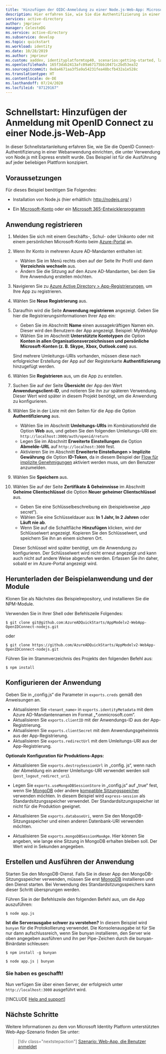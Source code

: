 ```yaml
---
title: 'Hinzufügen der OIDC-Anmeldung zu einer Node.js-Web-App: Microsoft Identity Platform | Azure'
description: Hier erfahren Sie, wie Sie die Authentifizierung in einer Node.js-Webanwendung mit OpenID Connect implementieren.
services: active-directory
author: jmprieur
manager: CelesteDG
ms.service: active-directory
ms.subservice: develop
ms.topic: quickstart
ms.workload: identity
ms.date: 10/28/2019
ms.author: jmprieur
ms.custom: aaddev, identityplatformtop40, scenarios:getting-started, languages:ASP.NET, devx-track-javascript
ms.openlocfilehash: 165f3dab2413afc09a67175bb10471c2bd53ea32
ms.sourcegitcommit: 0e8a4671aa3f5a9a54231fea48bcfb432a1e528c
ms.translationtype: HT
ms.contentlocale: de-DE
ms.lasthandoff: 07/24/2020
ms.locfileid: "87129167"
---
```

# <a name="quickstart-add-sign-in-using-openid-connect-to-a-nodejs-web-app"></a>Schnellstart: Hinzufügen der Anmeldung mit OpenID Connect zu einer Node.js-Web-App

In dieser Schnellstartanleitung erfahren Sie, wie Sie die OpenID Connect-Authentifizierung in einer Webanwendung einrichten, die unter Verwendung von Node.js mit Express erstellt wurde. Das Beispiel ist für die Ausführung auf jeder beliebigen Plattform konzipiert.

## <a name="prerequisites"></a>Voraussetzungen

Für dieses Beispiel benötigen Sie Folgendes:

* Installation von Node.js (hier erhältlich: http://nodejs.org/ )

* Ein [Microsoft-Konto](https://www.outlook.com) oder ein [Microsoft 365-Entwicklerprogramm](/office/developer-program/office-365-developer-program)

## <a name="register-your-application"></a>Anwendung registrieren
1. Melden Sie sich mit einem Geschäfts-, Schul- oder Unikonto oder mit einem persönlichen Microsoft-Konto beim [Azure-Portal](https://portal.azure.com/) an.
1. Wenn Ihr Konto in mehreren Azure AD-Mandanten enthalten ist:
    - Wählen Sie im Menü rechts oben auf der Seite Ihr Profil und dann **Verzeichnis wechseln** aus.
    - Ändern Sie die Sitzung auf den Azure AD-Mandanten, bei dem Sie Ihre Anwendung erstellen möchten.

1. Navigieren Sie zu [Azure Active Directory > App-Registrierungen](https://go.microsoft.com/fwlink/?linkid=2083908), um Ihre App zu registrieren.

1. Wählen Sie **Neue Registrierung** aus.

1. Daraufhin wird die Seite **Anwendung registrieren** angezeigt. Geben Sie hier die Registrierungsinformationen Ihrer App ein:
    - Geben Sie im Abschnitt **Name** einen aussagekräftigen Namen ein. Dieser wird den Benutzern der App angezeigt. Beispiel: MyWebApp
    - Wählen Sie im Abschnitt **Unterstützte Kontotypen** die Option **Konten in allen Organisationsverzeichnissen und persönliche Microsoft-Konten (z. B. Skype, Xbox, Outlook.com)** aus.

    Sind mehrere Umleitungs-URIs vorhanden, müssen diese nach erfolgreicher Erstellung der App auf der Registerkarte **Authentifizierung** hinzugefügt werden.

1. Wählen Sie **Registrieren** aus, um die App zu erstellen.

1. Suchen Sie auf der Seite **Übersicht** der App den Wert **Anwendungsclient-ID**, und notieren Sie ihn zur späteren Verwendung. Dieser Wert wird später in diesem Projekt benötigt, um die Anwendung zu konfigurieren.

1. Wählen Sie in der Liste mit den Seiten für die App die Option **Authentifizierung** aus.
    - Wählen Sie im Abschnitt **Umleitungs-URIs** im Kombinationsfeld die Option **Web** aus, und geben Sie den folgenden Umleitungs-URI ein: `http://localhost:3000/auth/openid/return`
    - Legen Sie im Abschnitt **Erweiterte Einstellungen** die Option **Abmelde-URL** auf `http://localhost:3000` fest.
    - Aktivieren Sie im Abschnitt **Erweiterte Einstellungen > Implizite Gewährung** die Option **ID-Token**, da in diesem Beispiel der [Flow für implizite Genehmigungen](https://docs.microsoft.com/azure/active-directory/develop/v2-oauth2-implicit-grant-flow) aktiviert werden muss, um den Benutzer anzumelden.

1. Wählen Sie **Speichern** aus.

1. Wählen Sie auf der Seite **Zertifikate & Geheimnisse** im Abschnitt **Geheime Clientschlüssel** die Option **Neuer geheimer Clientschlüssel** aus.
    - Geben Sie eine Schlüsselbeschreibung ein (beispielsweise „app secret“).
    - Wählen Sie eine Schlüsseldauer aus: **In 1 Jahr, In 2 Jahren** oder **Läuft nie ab**.
    - Wenn Sie auf die Schaltfläche **Hinzufügen** klicken, wird der Schlüsselwert angezeigt. Kopieren Sie den Schlüsselwert, und speichern Sie ihn an einem sicheren Ort.

    Dieser Schlüssel wird später benötigt, um die Anwendung zu konfigurieren. Der Schlüsselwert wird nicht erneut angezeigt und kann auch nicht auf andere Weise abgerufen werden. Erfassen Sie ihn daher, sobald er im Azure-Portal angezeigt wird.

## <a name="download-the-sample-application-and-modules"></a>Herunterladen der Beispielanwendung und der Module

Klonen Sie als Nächstes das Beispielrepository, und installieren Sie die NPM-Module.

Verwenden Sie in Ihrer Shell oder Befehlszeile Folgendes:

`$ git clone git@github.com:AzureADQuickStarts/AppModelv2-WebApp-OpenIDConnect-nodejs.git`

oder

`$ git clone https://github.com/AzureADQuickStarts/AppModelv2-WebApp-OpenIDConnect-nodejs.git`

Führen Sie im Stammverzeichnis des Projekts den folgenden Befehl aus:

`$ npm install`

## <a name="configure-the-application"></a>Konfigurieren der Anwendung

Geben Sie in „config.js“ die Parameter in `exports.creds` gemäß den Anweisungen an.

* Aktualisieren Sie `<tenant_name>` in `exports.identityMetadata` mit dem Azure AD-Mandantennamen im Format „\*.onmicrosoft.com“.
* Aktualisieren Sie `exports.clientID` mit der Anwendungs-ID aus der App-Registrierung.
* Aktualisieren Sie `exports.clientSecret` mit dem Anwendungsgeheimnis aus der App-Registrierung.
* Aktualisieren Sie `exports.redirectUrl` mit dem Umleitungs-URI aus der App-Registrierung.

**Optionale Konfiguration für Produktions-Apps:**

* Aktualisieren Sie `exports.destroySessionUrl` in „config. js“, wenn nach der Abmeldung ein anderer Umleitungs-URI verwendet werden soll (`post_logout_redirect_uri`).

* Legen Sie `exports.useMongoDBSessionStore` in „config.js“ auf „true“ fest, wenn Sie [MongoDB](https://www.mongodb.com) oder andere [kompatible Sitzungsspeicher](https://github.com/expressjs/session#compatible-session-stores) verwenden möchten.
In diesem Beispiel wird `express-session` als Standardsitzungsspeicher verwendet. Der Standardsitzungsspeicher ist nicht für die Produktion geeignet.

* Aktualisieren Sie `exports.databaseUri`, wenn Sie den MongoDB-Sitzungsspeicher und einen anderen Datenbank-URI verwenden möchten.

* Aktualisieren Sie `exports.mongoDBSessionMaxAge`. Hier können Sie angeben, wie lange eine Sitzung in MongoDB erhalten bleiben soll. Der Wert wird in Sekunden angegeben.

## <a name="build-and-run-the-application"></a>Erstellen und Ausführen der Anwendung

Starten Sie den MongoDB-Dienst. Falls Sie in dieser App den MongoDB-Sitzungsspeicher verwenden, müssen Sie erst [MongoDB](http://www.mongodb.org/) installieren und den Dienst starten. Bei Verwendung des Standardsitzungsspeichers kann dieser Schritt übersprungen werden.

Führen Sie in der Befehlszeile den folgenden Befehl aus, um die App auszuführen:

```
$ node app.js
```

**Ist die Serverausgabe schwer zu verstehen?** In diesem Beispiel wird `bunyan` für die Protokollierung verwendet. Die Konsolenausgabe ist für Sie nur dann aufschlussreich, wenn Sie bunyan installieren, den Server wie oben angegeben ausführen und ihn per Pipe-Zeichen durch die bunyan-Binärdatei schleusen:

```
$ npm install -g bunyan

$ node app.js | bunyan
```

### <a name="youre-done"></a>Sie haben es geschafft!

Nun verfügen Sie über einen Server, der erfolgreich unter `http://localhost:3000` ausgeführt wird.

[!INCLUDE [Help and support](../../../includes/active-directory-develop-help-support-include.md)]

## <a name="next-steps"></a>Nächste Schritte
Weitere Informationen zu dem von Microsoft Identity Platform unterstützten Web-App-Szenario finden Sie unter:
> [!div class="nextstepaction"]
> [Szenario: Web-App, die Benutzer anmeldet](scenario-web-app-sign-user-overview.md)
